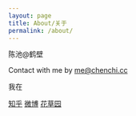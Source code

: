 ```yaml
---
layout: page
title: About/关于
permalink: /about/
---
```


陈池@鹤壁

Contact with me by [me@chenchi.cc][mail]

我在

[知乎][知乎]
[微博][微博]
[花草园][花草园]

[知乎]:https://www.zhihu.com/people/chen-chi-97-14/
[微博]:https://weibo.com/206731119
[花草园]:http://www.huacaoyuan.net/
[mail]:me@chenchi.cc

